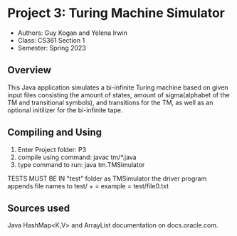# Project 3: Turing Machine Simulator

* Authors: Guy Kogan and Yelena Irwin
* Class: CS361 Section 1
* Semester: Spring 2023 

## Overview

This Java application simulates a bi-infinite Turing machine based on given input files consisting the amount of states, amount of sigma(alphabet of the TM and transitional symbols), and transitions for the TM, as well as an optional initilizer for the bi-infinite tape.

## Compiling and Using

1. Enter Project folder: P3
2. compile using command: javac tm/*.java 
3. type command to run: java tm.TMSimulator <File name you wish to test>

TESTS MUST BE IN "test" folder as TMSimulator the driver program appends
file names to test/ + <filename> = example = test/file0.txt
	

## Sources used

Java HashMap<K,V> and ArrayList<E> documentation on docs.oracle.com.

